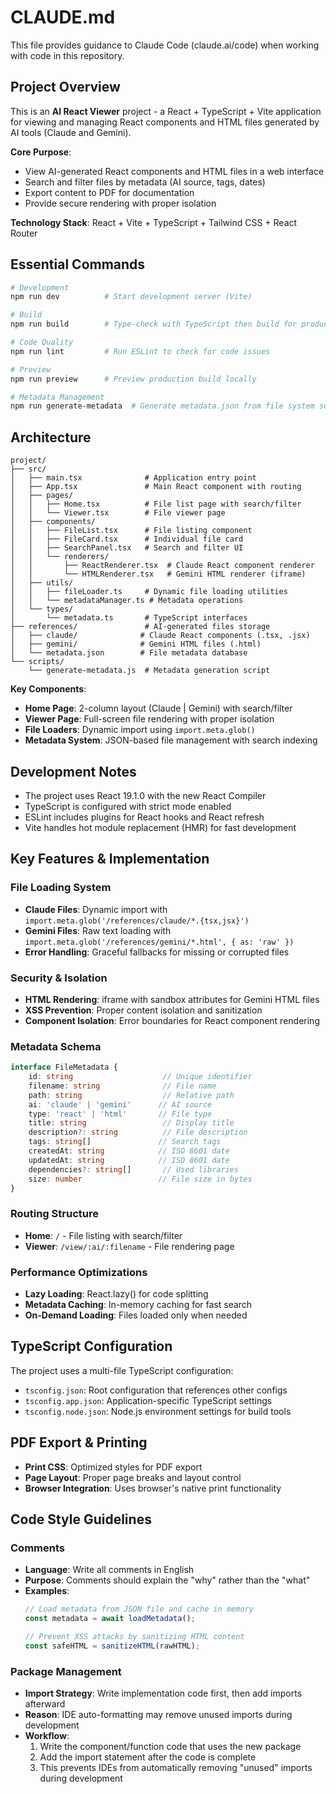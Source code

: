 # CLAUDE.md

This file provides guidance to Claude Code (claude.ai/code) when working with code in this repository.

## Project Overview

This is an **AI React Viewer** project - a React + TypeScript + Vite application for viewing and managing React
components and HTML files generated by AI tools (Claude and Gemini).

**Core Purpose**:

- View AI-generated React components and HTML files in a web interface
- Search and filter files by metadata (AI source, tags, dates)
- Export content to PDF for documentation
- Provide secure rendering with proper isolation

**Technology Stack**: React + Vite + TypeScript + Tailwind CSS + React Router

## Essential Commands

```bash
# Development
npm run dev          # Start development server (Vite)

# Build
npm run build        # Type-check with TypeScript then build for production

# Code Quality
npm run lint         # Run ESLint to check for code issues

# Preview
npm run preview      # Preview production build locally

# Metadata Management
npm run generate-metadata  # Generate metadata.json from file system scan
```

## Architecture

```
project/
├── src/
│   ├── main.tsx              # Application entry point
│   ├── App.tsx               # Main React component with routing
│   ├── pages/
│   │   ├── Home.tsx          # File list page with search/filter
│   │   └── Viewer.tsx        # File viewer page
│   ├── components/
│   │   ├── FileList.tsx      # File listing component
│   │   ├── FileCard.tsx      # Individual file card
│   │   ├── SearchPanel.tsx   # Search and filter UI
│   │   └── renderers/
│   │       ├── ReactRenderer.tsx  # Claude React component renderer
│   │       └── HTMLRenderer.tsx   # Gemini HTML renderer (iframe)
│   ├── utils/
│   │   ├── fileLoader.ts     # Dynamic file loading utilities
│   │   └── metadataManager.ts # Metadata operations
│   └── types/
│       └── metadata.ts       # TypeScript interfaces
├── references/               # AI-generated files storage
│   ├── claude/              # Claude React components (.tsx, .jsx)
│   ├── gemini/              # Gemini HTML files (.html)
│   └── metadata.json        # File metadata database
└── scripts/
    └── generate-metadata.js  # Metadata generation script
```

**Key Components**:

- **Home Page**: 2-column layout (Claude | Gemini) with search/filter
- **Viewer Page**: Full-screen file rendering with proper isolation
- **File Loaders**: Dynamic import using `import.meta.glob()`
- **Metadata System**: JSON-based file management with search indexing

## Development Notes

- The project uses React 19.1.0 with the new React Compiler
- TypeScript is configured with strict mode enabled
- ESLint includes plugins for React hooks and React refresh
- Vite handles hot module replacement (HMR) for fast development

## Key Features & Implementation

### File Loading System

- **Claude Files**: Dynamic import with `import.meta.glob('/references/claude/*.{tsx,jsx}')`
- **Gemini Files**: Raw text loading with `import.meta.glob('/references/gemini/*.html', { as: 'raw' })`
- **Error Handling**: Graceful fallbacks for missing or corrupted files

### Security & Isolation

- **HTML Rendering**: iframe with sandbox attributes for Gemini HTML files
- **XSS Prevention**: Proper content isolation and sanitization
- **Component Isolation**: Error boundaries for React component rendering

### Metadata Schema

```typescript
interface FileMetadata {
    id: string                    // Unique identifier
    filename: string              // File name
    path: string                  // Relative path
    ai: 'claude' | 'gemini'      // AI source
    type: 'react' | 'html'       // File type
    title: string                 // Display title
    description?: string          // File description
    tags: string[]               // Search tags
    createdAt: string            // ISO 8601 date
    updatedAt: string            // ISO 8601 date
    dependencies?: string[]       // Used libraries
    size: number                 // File size in bytes
}
```

### Routing Structure

- **Home**: `/` - File listing with search/filter
- **Viewer**: `/view/:ai/:filename` - File rendering page

### Performance Optimizations

- **Lazy Loading**: React.lazy() for code splitting
- **Metadata Caching**: In-memory caching for fast search
- **On-Demand Loading**: Files loaded only when needed

## TypeScript Configuration

The project uses a multi-file TypeScript configuration:

- `tsconfig.json`: Root configuration that references other configs
- `tsconfig.app.json`: Application-specific TypeScript settings
- `tsconfig.node.json`: Node.js environment settings for build tools

## PDF Export & Printing

- **Print CSS**: Optimized styles for PDF export
- **Page Layout**: Proper page breaks and layout control
- **Browser Integration**: Uses browser's native print functionality

## Code Style Guidelines

### Comments
- **Language**: Write all comments in English
- **Purpose**: Comments should explain the "why" rather than the "what"
- **Examples**:
  ```typescript
  // Load metadata from JSON file and cache in memory
  const metadata = await loadMetadata();
  
  // Prevent XSS attacks by sanitizing HTML content
  const safeHTML = sanitizeHTML(rawHTML);
  ```

### Package Management
- **Import Strategy**: Write implementation code first, then add imports afterward
- **Reason**: IDE auto-formatting may remove unused imports during development
- **Workflow**:
  1. Write the component/function code that uses the new package
  2. Add the import statement after the code is complete
  3. This prevents IDEs from automatically removing "unused" imports during development
